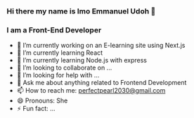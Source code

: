### Hi there my name is Imo Emmanuel Udoh 👋
### I am a Front-End Developer



- 🔭 I’m currently working on an E-learning site using Next.js
- 🌱 I’m currently learning React
- 🌱 I’m currently learning Node.js with express
- 👯 I’m looking to collaborate on ...
- 🤔 I’m looking for help with ...
- 💬 Ask me about anything related to Frontend Development
- 📫 How to reach me: perfectpearl2030@gmail.com
- 😄 Pronouns: She
- ⚡ Fun fact: ...

